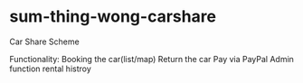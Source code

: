 # sum-thing-wong-carshare
Car Share Scheme

Functionality:
Booking the car(list/map)
Return the car
Pay via PayPal
Admin function
rental histroy
